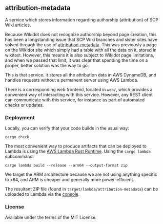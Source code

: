 ## attribution-metadata

A service which stores information regarding authorship (attribution) of SCP Wiki articles.

Because Wikidot does not recognize authorship beyond page creation, this has been a longstanding issue that SCP Wiki branches and sister sites have solved through the use of [attribution-metadata](https://scpwiki.com/attribution-metadata). This was previously a page on the Wikidot site which simply had a table with all the data on it, stored in wikitext. However, this means it is also subject to Wikidot page limitations, and when we passed that limit, it was clear that spending the time on a proper, better solution was the way to go.

This is that service. It stores all the attribution data in AWS DynamoDB, and handles requests without a permanent server using AWS Lambda.

There is a corresponding web frontend, located in `web/`, which provides a convenient way of interacting with this service. However, any REST client can communicate with this service, for instance as part of automated checks or updates.

### Deployment

Locally, you can verify that your code builds in the usual way:
```
cargo check
```

The most convenient way to produce artifacts that can be deployed to Lambda is using the [AWS Lambda Rust Runtime](https://github.com/awslabs/aws-lambda-rust-runtime). Using the `cargo lambda` subcommand:
```
cargo lambda build --release --arm64 --output-format zip
```

We target the ARM architecture because we are not using anything specific to x64, and ARM is cheaper and generally more power-efficient.

The resultant ZIP file (found in `target/lambda/attribution-metadata`) can be uploaded to Lambda via the [console](https://us-east-2.console.aws.amazon.com/lambda/home?region=us-east-2#/functions/AttributionMetadataService).

### License

Available under the terms of the MIT License.
